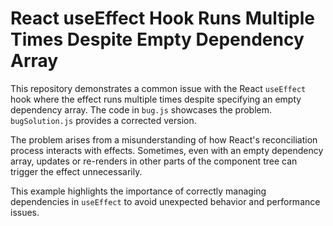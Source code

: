 # React useEffect Hook Runs Multiple Times Despite Empty Dependency Array

This repository demonstrates a common issue with the React `useEffect` hook where the effect runs multiple times despite specifying an empty dependency array.  The code in `bug.js` showcases the problem.  `bugSolution.js` provides a corrected version.

The problem arises from a misunderstanding of how React's reconciliation process interacts with effects.  Sometimes, even with an empty dependency array, updates or re-renders in other parts of the component tree can trigger the effect unnecessarily.

This example highlights the importance of correctly managing dependencies in `useEffect` to avoid unexpected behavior and performance issues.